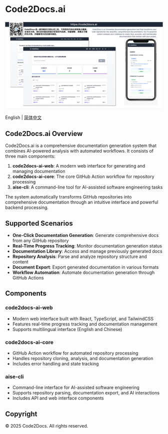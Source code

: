 # Code2Docs.ai

![](./code2docs_publish.png)

English | [简体中文](README_CN.md)

## Code2Docs.ai Overview
Code2Docs.ai is a comprehensive documentation generation system that combines AI-powered analysis with automated workflows. It consists of three main components:

1. **code2docs-ai-web**: A modern web interface for generating and managing documentation
2. **code2docs-ai-core**: The core GitHub Action workflow for repository processing
3. **aise-cli**: A command-line tool for AI-assisted software engineering tasks

The system automatically transforms GitHub repositories into comprehensive documentation through an intuitive interface and powerful backend processing.

## Supported Scenarios
- **One-Click Documentation Generation**: Generate comprehensive docs from any GitHub repository
- **Real-Time Progress Tracking**: Monitor documentation generation status
- **Documentation Library**: Access and manage previously generated docs
- **Repository Analysis**: Parse and analyze repository structure and content
- **Document Export**: Export generated documentation in various formats
- **Workflow Automation**: Automate documentation generation through GitHub Actions

## Components
### code2docs-ai-web
- Modern web interface built with React, TypeScript, and TailwindCSS
- Features real-time progress tracking and documentation management
- Supports multilingual interface (English and Chinese)

### code2docs-ai-core
- GitHub Action workflow for automated repository processing
- Handles repository cloning, analysis, and documentation generation
- Includes error handling and state tracking

### aise-cli
- Command-line interface for AI-assisted software engineering
- Supports repository parsing, documentation export, and AI interactions
- Includes API and web interface components

## Copyright
© 2025 Code2Docs. All rights reserved.
